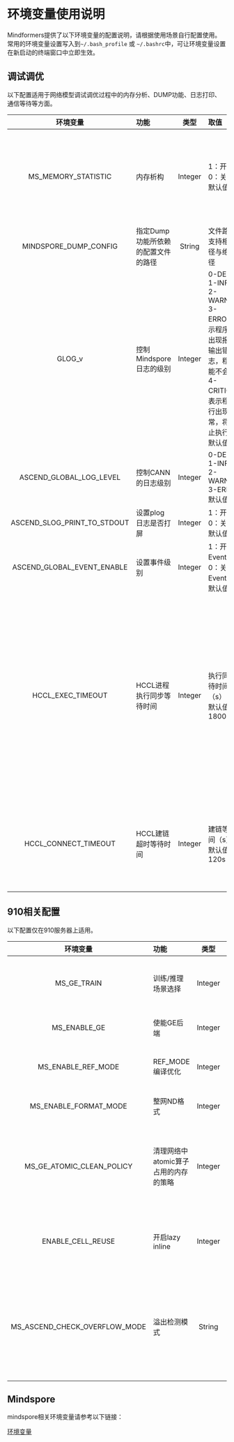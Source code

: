 # 环境变量使用说明

Mindformers提供了以下环境变量的配置说明，请根据使用场景自行配置使用。常用的环境变量设置写入到`~/.bash_profile` 或 `~/.bashrc`中，可让环境变量设置在新启动的终端窗口中立即生效。

## 调试调优

以下配置适用于网络模型调试调优过程中的内存分析、DUMP功能、日志打印、通信等待等方面。

|            环境变量             | 功能                  |   类型    | 取值                                                                                                                   | 说明                                                      |
|:---------------------------:|:--------------------|:-------:|:---------------------------------------------------------------------------------------------------------------------|:--------------------------------------------------------|
|     MS_MEMORY_STATISTIC     | 内存析构                | Integer | 1：开启<br>   0：关闭<br> 默认值：0                                                                                            | 若开启内存析构，会在OOM时打印内存池占用情况。                                |
|    MINDSPORE_DUMP_CONFIG    | 指定Dump功能所依赖的配置文件的路径 | String  | 文件路径，支持相对路径与绝对路径                                                                                                     |                                                         |
|           GLOG_v            | 控制Mindspore日志的级别    | Integer | 0-DEBUG<br> 1-INFO<br> 2-WARNING<br> 3-ERROR，表示程序执行出现报错，输出错误日志，程序可能不会终止<br> 4-CRITICAL，表示程序执行出现异常，将会终止执行程序<br> 默认值：2 | 指定日志级别后，将会输出大于或等于该级别的日志信息。                              |
|   ASCEND_GLOBAL_LOG_LEVEL   | 控制CANN的日志级别         |    Integer     | 0-DEBUG<br> 1-INFO<br> 2-WARNING<br> 3-ERROR  <br> 默认值：3                                                             |                                                         |
| ASCEND_SLOG_PRINT_TO_STDOUT | 设置plog日志是否打屏        |    Integer     | 1：开启<br>   0：关闭<br> 默认值：0                                                                                            |                                                         |
| ASCEND_GLOBAL_EVENT_ENABLE  | 设置事件级别              |    Integer     | 1：开启Event日志<br>   0：关闭Event日志<br> 默认值：0                                                                              |                                                         |
|      HCCL_EXEC_TIMEOUT      | HCCL进程执行同步等待时间      |    Integer     | 执行同步等待时间（s）<br> 默认值：1800s                                                                                            | 不同设备进程在分布式训练过程中存在卡间执行任务不一致的场景，通过该环境变量可控制设备间执行时的同步等待的时间。 |
|    HCCL_CONNECT_TIMEOUT     | HCCL建链超时等待时间        |    Integer     | 建链等待时间（s）<br> 默认值：120s                                                                                               | 用于限制不同设备之间socket建链过程的超时等待时间。                            |

## 910相关配置

以下配置仅在910服务器上适用。

|            环境变量             | 功能                    |   类型    | 取值                                                                                | 说明                                              |
|:---------------------------:|:----------------------|:-------:|:----------------------------------------------------------------------------------|:------------------------------------------------|
|          MS_GE_TRAIN          | 训练/推理场景选择             | Integer | 1：训练场景   <br>   0：推理场景，host侧内存使用会大于训练场景。   <br> 默认值：1                             | MS_GE_TRAIN=1和=0分别用于训练和推理场景，GE编译流程不同。           |
|         MS_ENABLE_GE          | 使能GE后端                | Integer  | 1：开启<br>   0：关闭<br> 默认值：1                                                         |                                                 |
|      MS_ENABLE_REF_MODE       | REF_MODE编译优化          | Integer | 1：开启<br>   0：关闭<br> 默认值：1                                                         | CANN-7.0以上版本支持此模式，优化内存管理方式，建议开启。                |
|     MS_ENABLE_FORMAT_MODE     | 整网ND格式                |    Integer     | 1：开启<br>   0：关闭<br> 默认值：0                                                         | 将整网算子转换为ND格式计算，建议开启。                            |
|   MS_GE_ATOMIC_CLEAN_POLICY   | 清理网络中atomic算子占用的内存的策略 |    Integer     | 0：集中清理网络中所有atomic算子占用的内存。<br>      1：不集中清理内存，对网络中每一个atomic算子进行单独清零。 <br> 默认值：1    |                                                 |
|       ENABLE_CELL_REUSE       | 开启lazy inline         |    Integer     | 1：开启<br>   0：关闭<br> 默认值：0                                                         | 此特性在mindspore≥2.2.0下适用。通常在pipeline并行时使用以提高编译性能。 |
| MS_ASCEND_CHECK_OVERFLOW_MODE | 溢出检测模式                |    String     | 默认：饱和模式，不设置此参数，当中间过程溢出时会上报，停止loss更新<br>    INFNAN_MODE：NAN模式，忽略过程中的溢出，结果非溢出就会继续训练 | 遇到持续溢出问题时可尝试设置此变量为INFNAN_MODE。                  |

## Mindspore

mindspore相关环境变量请参考以下链接：

[环境变量](https://www.mindspore.cn/docs/zh-CN/r2.2/note/env_var_list.html)
